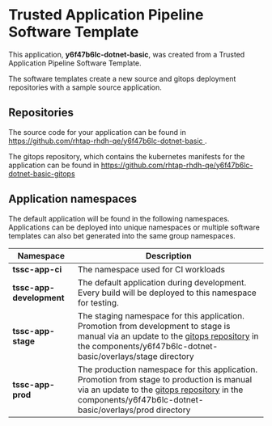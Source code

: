 # Trusted Application Pipeline Software Template

This application, **y6f47b6lc-dotnet-basic**, was created from a Trusted Application Pipeline Software Template.

The software templates create a new source and gitops deployment repositories with a sample source application. 

## Repositories

The source code for your application can be found in [https://github.com/rhtap-rhdh-qe/y6f47b6lc-dotnet-basic ](https://github.com/rhtap-rhdh-qe/y6f47b6lc-dotnet-basic ).
 
The gitops repository, which contains the kubernetes manifests for the application can be found in 
[https://github.com/rhtap-rhdh-qe/y6f47b6lc-dotnet-basic-gitops ](https://github.com/rhtap-rhdh-qe/y6f47b6lc-dotnet-basic-gitops ) 

## Application namespaces 

The default application will be found in the following namespaces. Applications can be deployed into unique namespaces or multiple software templates can also bet generated into the same group namespaces.  

|  Namespace   |  Description   |  
| -------- | -------- |
| **tssc-app-ci** | The namespace used for CI workloads |
| **tssc-app-development** | The default application during development. Every build will be deployed to this namespace for testing. |
| **tssc-app-stage** | The staging namespace for this application. Promotion from development to stage is manual via an update to the [gitops repository](https://github.com/rhtap-rhdh-qe/y6f47b6lc-dotnet-basic-gitops ) in the components/y6f47b6lc-dotnet-basic/overlays/stage directory |
| **tssc-app-prod** | The production namespace for this application. Promotion from stage to production is manual via an update to the [gitops repository](https://github.com/rhtap-rhdh-qe/y6f47b6lc-dotnet-basic-gitops ) in the components/y6f47b6lc-dotnet-basic/overlays/prod directory |